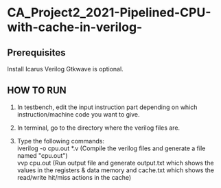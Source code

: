 # CA_Project2_2021-Pipelined-CPU-with-cache-in-verilog-

## Prerequisites
Install Icarus Verilog
Gtkwave is optional.

## HOW TO RUN
1) In testbench, edit the input instruction part depending on which instruction/machine code you want to give.

2) In terminal, go to the directory where the verilog files are.

3) Type the following commands:\
  iverilog -o cpu.out *.v     (Compile the verilog files and generate a file named "cpu.out")\
  vvp cpu.out                 (Run output file and generate output.txt which shows the values in the registers & data memory and cache.txt which shows the read/write hit/miss actions in the cache)

